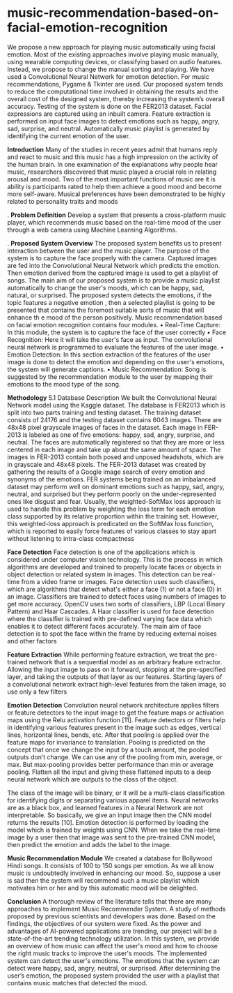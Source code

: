 # music-recommendation-based-on-facial-emotion-recognition
We propose a new approach for playing music automatically using facial emotion. Most of the existing approaches involve playing music manually, using wearable computing devices, or classifying based on audio features. Instead, we propose to change the manual sorting and playing. We have used a Convolutional Neural Network for emotion detection.
For music recommendations, Pygame & Tkinter are used.
Our proposed system tends to reduce the computational time involved in obtaining the
results and the overall cost of the designed system, thereby increasing the system’s
overall accuracy. Testing of the system is done on the FER2013 dataset. Facial expressions are captured using an inbuilt camera. Feature extraction is performed on input
face images to detect emotions such as happy, angry, sad, surprise, and neutral. Automatically music playlist is generated by identifying the current emotion of the
user. 

 **Introduction**
Many of the studies in recent years admit that humans reply and react to music and this music has a high impression on the
activity of the human brain. In one examination of the explanations why people hear music, researchers discovered that music played a crucial role in relating arousal and mood. Two of the most important functions of music are it is ability is participants rated to help them achieve a good mood and become more self-aware. Musical preferences have been demonstrated
to be highly related to personality traits and moods

. **Problem Definition**
Develop a system that presents a cross-platform music player, which recommends music based on the real-time mood of the
user through a web camera using Machine Learning Algorithms.

. **Proposed System Overview**
The proposed system benefits us to present interaction between the user and the music player. The purpose of the system is to capture the face properly with the camera. Captured images are fed into the Convolutional Neural Network
which predicts the emotion. Then emotion derived from the captured image is used to get a playlist of songs. The main
aim of our proposed system is to provide a music playlist automatically to change the user's moods, which can be happy,
sad, natural, or surprised. The proposed system detects the emotions, if the topic features a negative emotion , then a
selected playlist is going to be presented that contains the foremost suitable sorts of music that will enhance th e mood
of the person positively. Music recommendation based on facial emotion recognition contains four modules.
• Real-Time Capture: In this module, the system is to capture the face of the user correctly
• Face Recognition: Here it will take the user's face as input. The convolutional neural network is programmed to
evaluate the features of the user image.
• Emotion Detection: In this section extraction of the features of the user image is done to detect the emotion and
depending on the user's emotions, the system will generate captions.
• Music Recommendation: Song is suggested by the recommendation module to the user by mapping their emotions
to the mood type of the song.

**Methodology**
5.1 Database Description
We built the Convolutional Neural Network model using the Kaggle dataset. The database is FER2013 which is split into
two parts training and testing dataset. The training dataset consists of 24176 and the testing dataset contains 6043 images. There are 48x48 pixel grayscale images of faces in the dataset. Each image in FER-2013 is labeled as one of five
emotions: happy, sad, angry, surprise, and neutral. The faces are automatically registered so that they are more or less
centered in each image and take up about the same amount of space. The images in FER-2013 contain both posed and
unposed headshots, which are in grayscale and 48x48 pixels.
 The FER-2013 dataset was created by gathering the results of a Google image search of every emotion and synonyms
of the emotions. FER systems being trained on an imbalanced dataset may perform well on dominant emotions such as
happy, sad, angry, neutral, and surprised but they perform poorly on the under-represented ones like disgust and fear.
Usually, the weighted-SoftMax loss approach is used to handle this problem by weighting the loss term for each emotion
class supported by its relative proportion within the training set. However, this weighted-loss approach is predicated on
the SoftMax loss function, which is reported to easily force features of various classes to stay apart without listening to
intra-class compactness

 **Face Detection**
Face detection is one of the applications which is considered under computer vision technology. This is the process in
which algorithms are developed and trained to properly locate faces or objects in object detection or related system in images. This detection can be real-time from a video frame or images. Face detection uses such classifiers, which are
algorithms that detect what's either a face (1) or not a face (0) in an image. Classifiers are trained to detect faces using
numbers of images to get more accuracy. OpenCV uses two sorts of classifiers, LBP (Local Binary Pattern) and Haar Cascades. A Haar classifier is used for face detection where the classifier is trained with pre-defined varying face data which
enables it to detect different faces accurately. The main aim of face detection is to spot the face within the frame by reducing external noises and other factors

**Feature Extraction**
While performing feature extraction, we treat the pre-trained network that is a sequential model as an arbitrary feature extractor. Allowing the input image to pass on it forward, stopping at the pre-specified layer, and taking the outputs of that
layer as our features. Starting layers of a convolutional network extract high-level features from the taken image, so use only
a few filters

 **Emotion Detection**
Convolution neural network architecture applies filters or feature detectors to the input image to get the feature maps or
activation maps using the Relu activation function [11]. Feature detectors or filters help in identifying various features present in the image such as edges, vertical lines, horizontal lines, bends, etc. After that pooling is applied over the feature maps
for invariance to translation. Pooling is predicted on the concept that once we change the input by a touch amount, the
pooled outputs don’t change. We can use any of the pooling from min, average, or max. But max-pooling provides better
performance than min or average pooling. Flatten all the input and giving these flattened inputs to a deep neural network
which are outputs to the class of the object.

The class of the image will be binary, or it will be a multi-class classification for identifying digits or separating various apparel items. Neural networks are as a black box, and learned features in a Neural Network are not interpretable. So basically,
we give an input image then the CNN model returns the results [10]. Emotion detection is performed by loading the model
which is trained by weights using CNN. When we take the real-time image by a user then that image was sent to the
pre-trained CNN model, then predict the emotion and adds the label to the image.

**Music Recommendation Module**
We created a database for Bollywood Hindi songs. It consists of 100 to 150 songs per emotion. As we all know music is undoubtedly involved in enhancing our mood. So, suppose a user is sad then the system will recommend such a music playlist
which motivates him or her and by this automatic mood will be delighted.

**Conclusion**
A thorough review of the literature tells that there are many approaches to implement Music Recommender System. A study
of methods proposed by previous scientists and developers was done. Based on the findings, the objectives of our system
were fixed. As the power and advantages of AI-powered applications are trending, our project will be a state-of-the-art
trending technology utilization. In this system, we provide an overview of how music can affect the user's mood and how to
choose the right music tracks to improve the user's moods. The implemented system can detect the user's emotions. The
emotions that the system can detect were happy, sad, angry, neutral, or surprised. After determining the user’s emotion, the
proposed system provided the user with a playlist that contains music matches that detected the mood. 
